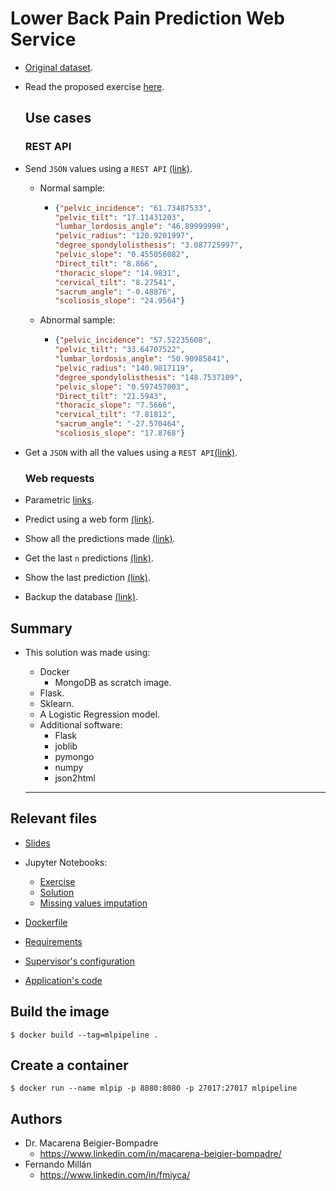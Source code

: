 # Lower Back Pain Prediction Web Service

- [Original dataset](https://www.kaggle.com/sammy123/lower-back-pain-symptoms-dataset).

- Read the proposed exercise [here](gimme/ml_pip_adv_slides.pdf).

  ## Use cases

  ### REST API

- Send `JSON` values using a `REST API`  [(link)](http://localhost:8080/api/1/predict).

  - Normal sample:

    - ```json
      {"pelvic_incidence": "61.73487533",
      "pelvic_tilt": "17.11431203",
      "lumbar_lordosis_angle": "46.89999999",
      "pelvic_radius": "120.9201997",
      "degree_spondylolisthesis": "3.087725997",
      "pelvic_slope": "0.455056082",
      "Direct_tilt": "8.866",
      "thoracic_slope": "14.9831",
      "cervical_tilt": "8.27541",
      "sacrum_angle": "-0.48876",
      "scoliosis_slope": "24.9564"}
      ```

  - Abnormal sample:

    - ```json
      {"pelvic_incidence": "57.52235608",
      "pelvic_tilt": "33.64707522",
      "lumbar_lordosis_angle": "50.90985841",
      "pelvic_radius": "140.9817119",
      "degree_spondylolisthesis": "148.7537109",
      "pelvic_slope": "0.597457003",
      "Direct_tilt": "21.5943",
      "thoracic_slope": "7.5666",
      "cervical_tilt": "7.81812",
      "sacrum_angle": "-27.570464",
      "scoliosis_slope": "17.8768"}
      ```

- Get a `JSON` with all the values using a `REST API`[(link)](http://localhost:8080/api/1/show). 

  ### Web requests

- Parametric [links](http://localhost:8080/predict?pelvic_incidence=63.027818&pelvic_tilt=22.552586&lumbar_lordosis_angle=39.609117&pelvic_radius=98.672917&degree_spondylolisthesis=-0.254400&pelvic_slope=0.744503&Direct_tilt=12.5661&thoracic_slope=14.5386&cervical_tilt=15.30468&sacrum_angle=-28.658501&scoliosis_slope=43.5123).

- Predict using a web form [(link)](http://localhost:8080/form).

- Show all the predictions made [(link)](http://localhost:8080/show).

- Get the last `n` predictions [(link)](http://localhost:8080/get/3).

- Show the last prediction [(link)](http://localhost:8080/last).

- Backup the database [(link)](http://localhost:8080/backup).

## Summary

- This solution was made using:

  - Docker
    - MongoDB as scratch image.
  - Flask.
  - Sklearn.
  - A Logistic Regression model.
  - Additional software:
    - Flask
    - joblib
    - pymongo
    - numpy
    - json2html

  ---

## Relevant files

- [Slides](/gimme/ml_pip_adv_slides.pdf)

- Jupyter Notebooks:

  - [Exercise](/gimme/Spine.html)
  - [Solution](/gimme/Spine_key.html)
  - [Missing values imputation](/gimme/Spine_missing_values_prediction.html)

- [Dockerfile](/gimme/Dockerfile)

- [Requirements](/gimme/requirements.txt)

- [Supervisor's configuration](/gimme/supervisord.conf)

- [Application's code](/gimme/app.py)



## Build the image

```$ docker build --tag=mlpipeline . ```

## Create a container

```$ docker run --name mlpip -p 8080:8080 -p 27017:27017 mlpipeline```

## Authors

- Dr. Macarena Beigier-Bompadre
  - https://www.linkedin.com/in/macarena-beigier-bompadre/
- Fernando Millán
  - https://www.linkedin.com/in/fmiyca/